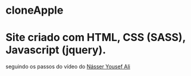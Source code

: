 # cloneApple

<h1>Site criado com HTML, CSS (SASS), Javascript (jquery).</h1>
<p>seguindo os passos do vídeo do  <a href="https://www.youtube.com/channel/UCiHkIXtKHLHbyBs352UI6QQ">Násser Yousef Ali</a></p>

